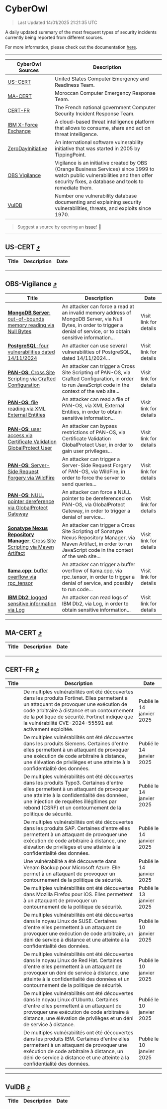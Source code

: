 
 <div id='top'></div>

# CyberOwl

 > Last Updated 14/01/2025 21:21:35 UTC
 
 A daily updated summary of the most frequent types of security incidents currently being reported from different sources.
 
 For more information, please check out the documentation [here](./docs/README.md).
 
 ---
 |CyberOwl Sources|Description|
 |---|---|
 |[US-CERT](#us-cert-arrow_heading_up)|United States Computer Emergency and Readiness Team.|
 |[MA-CERT](#ma-cert-arrow_heading_up)|Moroccan Computer Emergency Response Team.|
 |[CERT-FR](#cert-fr-arrow_heading_up)|The French national government Computer Security Incident Response Team.|
 |[IBM X-Force Exchange](#ibmcloud-arrow_heading_up)|A cloud-based threat intelligence platform that allows to consume, share and act on threat intelligence.|
 |[ZeroDayInitiative](#zerodayinitiative-arrow_heading_up)|An international software vulnerability initiative that was started in 2005 by TippingPoint.|
 |[OBS Vigilance](#obs-vigilance-arrow_heading_up)|Vigilance is an initiative created by OBS (Orange Business Services) since 1999 to watch public vulnerabilities and then offer security fixes, a database and tools to remediate them.|
 |[VulDB](#vuldb-arrow_heading_up)|Number one vulnerability database documenting and explaining security vulnerabilities, threats, and exploits since 1970.|
 
 > Suggest a source by opening an [issue](https://github.com/karimhabush/cyberowl/issues)! :raised_hands:
 ---

## US-CERT [:arrow_heading_up:](#cyberowl)

 |Title|Description|Date|
 |---|---|---|
 
 ---

## OBS-Vigilance [:arrow_heading_up:](#cyberowl)

 |Title|Description|Date|
 |---|---|---|
 |[<a href="https://vigilance.fr/vulnerability/MongoDB-Server-out-of-bounds-memory-reading-via-Null-Bytes-45663" class="noirorange"><b>MongoDB Server</b>: out-of-bounds memory reading via Null Bytes</a>](https://vigilance.fr/vulnerability/MongoDB-Server-out-of-bounds-memory-reading-via-Null-Bytes-45663)|An attacker can force a read at an invalid memory address of MongoDB Server, via Null Bytes, in order to trigger a denial of service, or to obtain sensitive information...|Visit link for details|
 |[<a href="https://vigilance.fr/vulnerability/PostgreSQL-four-vulnerabilities-dated-14-11-2024-45662" class="noirorange"><b>PostgreSQL</b>: four vulnerabilities dated 14/11/2024</a>](https://vigilance.fr/vulnerability/PostgreSQL-four-vulnerabilities-dated-14-11-2024-45662)|An attacker can use several vulnerabilities of PostgreSQL, dated 14/11/2024...|Visit link for details|
 |[<a href="https://vigilance.fr/vulnerability/PAN-OS-Cross-Site-Scripting-via-Crafted-Configuration-45660" class="noirorange"><b>PAN-OS</b>: Cross Site Scripting via Crafted Configuration</a>](https://vigilance.fr/vulnerability/PAN-OS-Cross-Site-Scripting-via-Crafted-Configuration-45660)|An attacker can trigger a Cross Site Scripting of PAN-OS, via Crafted Configuration, in order to run JavaScript code in the context of the web site...|Visit link for details|
 |[<a href="https://vigilance.fr/vulnerability/PAN-OS-file-reading-via-XML-External-Entities-45659" class="noirorange"><b>PAN-OS</b>: file reading via XML External Entities</a>](https://vigilance.fr/vulnerability/PAN-OS-file-reading-via-XML-External-Entities-45659)|An attacker can read a file of PAN-OS, via XML External Entities, in order to obtain sensitive information...|Visit link for details|
 |[<a href="https://vigilance.fr/vulnerability/PAN-OS-user-access-via-Certificate-Validation-GlobalProtect-User-45658" class="noirorange"><b>PAN-OS</b>: user access via Certificate Validation GlobalProtect User</a>](https://vigilance.fr/vulnerability/PAN-OS-user-access-via-Certificate-Validation-GlobalProtect-User-45658)|An attacker can bypass restrictions of PAN-OS, via Certificate Validation GlobalProtect User, in order to gain user privileges...|Visit link for details|
 |[<a href="https://vigilance.fr/vulnerability/PAN-OS-Server-Side-Request-Forgery-via-WildFire-45657" class="noirorange"><b>PAN-OS</b>: Server-Side Request Forgery via WildFire</a>](https://vigilance.fr/vulnerability/PAN-OS-Server-Side-Request-Forgery-via-WildFire-45657)|An attacker can trigger a Server-Side Request Forgery of PAN-OS, via WildFire, in order to force the server to send queries...|Visit link for details|
 |[<a href="https://vigilance.fr/vulnerability/PAN-OS-NULL-pointer-dereference-via-GlobalProtect-Gateway-45654" class="noirorange"><b>PAN-OS</b>: NULL pointer dereference via GlobalProtect Gateway</a>](https://vigilance.fr/vulnerability/PAN-OS-NULL-pointer-dereference-via-GlobalProtect-Gateway-45654)|An attacker can force a NULL pointer to be dereferenced on PAN-OS, via GlobalProtect Gateway, in order to trigger a denial of service...|Visit link for details|
 |[<a href="https://vigilance.fr/vulnerability/Sonatype-Nexus-Repository-Manager-Cross-Site-Scripting-via-Maven-Artifact-45652" class="noirorange"><b>Sonatype Nexus Repository Manager</b>: Cross Site Scripting via Maven Artifact</a>](https://vigilance.fr/vulnerability/Sonatype-Nexus-Repository-Manager-Cross-Site-Scripting-via-Maven-Artifact-45652)|An attacker can trigger a Cross Site Scripting of Sonatype Nexus Repository Manager, via Maven Artifact, in order to run JavaScript code in the context of the web site...|Visit link for details|
 |[<a href="https://vigilance.fr/vulnerability/llama-cpp-buffer-overflow-via-rpc-tensor-45650" class="noirorange"><b>llama.cpp</b>: buffer overflow via rpc_tensor</a>](https://vigilance.fr/vulnerability/llama-cpp-buffer-overflow-via-rpc-tensor-45650)|An attacker can trigger a buffer overflow of llama.cpp, via rpc_tensor, in order to trigger a denial of service, and possibly to run code...|Visit link for details|
 |[<a href="https://vigilance.fr/vulnerability/IBM-Db2-logged-sensitive-information-via-Log-45649" class="noirorange"><b>IBM Db2</b>: logged sensitive information via Log</a>](https://vigilance.fr/vulnerability/IBM-Db2-logged-sensitive-information-via-Log-45649)|An attacker can read logs of IBM Db2, via Log, in order to obtain sensitive information...|Visit link for details|
 
 ---

## MA-CERT [:arrow_heading_up:](#cyberowl)

 |Title|Description|Date|
 |---|---|---|
 
 ---

## CERT-FR [:arrow_heading_up:](#cyberowl)

 |Title|Description|Date|
 |---|---|---|
 |[](https://www.cert.ssi.gouv.fr/avis/CERTFR-2025-AVI-0030/)|De multiples vulnérabilités ont été découvertes dans les produits Fortinet. Elles permettent à un attaquant de provoquer une exécution de code arbitraire à distance et un contournement de la politique de sécurité. Fortinet indique que la vulnérabilité CVE-2024-55591 est activement exploitée.|Publié le 14 janvier 2025|
 |[](https://www.cert.ssi.gouv.fr/avis/CERTFR-2025-AVI-0029/)|De multiples vulnérabilités ont été découvertes dans les produits Siemens. Certaines d'entre elles permettent à un attaquant de provoquer une exécution de code arbitraire à distance, une élévation de privilèges et une atteinte à la confidentialité des données.|Publié le 14 janvier 2025|
 |[](https://www.cert.ssi.gouv.fr/avis/CERTFR-2025-AVI-0028/)|De multiples vulnérabilités ont été découvertes dans les produits Typo3. Certaines d'entre elles permettent à un attaquant de provoquer une atteinte à la confidentialité des données, une injection de requêtes illégitimes par rebond (CSRF) et un contournement de la politique de sécurité.|Publié le 14 janvier 2025|
 |[](https://www.cert.ssi.gouv.fr/avis/CERTFR-2025-AVI-0027/)|De multiples vulnérabilités ont été découvertes dans les produits SAP. Certaines d'entre elles permettent à un attaquant de provoquer une exécution de code arbitraire à distance, une élévation de privilèges et une atteinte à la confidentialité des données.|Publié le 14 janvier 2025|
 |[](https://www.cert.ssi.gouv.fr/avis/CERTFR-2025-AVI-0026/)|Une vulnérabilité a été découverte dans Veeam Backup pour Microsoft Azure. Elle permet à un attaquant de provoquer un contournement de la politique de sécurité.|Publié le 14 janvier 2025|
 |[](https://www.cert.ssi.gouv.fr/avis/CERTFR-2025-AVI-0025/)|De multiples vulnérabilités ont été découvertes dans Mozilla Firefox pour iOS. Elles permettent à un attaquant de provoquer un contournement de la politique de sécurité.|Publié le 13 janvier 2025|
 |[](https://www.cert.ssi.gouv.fr/avis/CERTFR-2025-AVI-0024/)|De multiples vulnérabilités ont été découvertes dans le noyau Linux de SUSE. Certaines d'entre elles permettent à un attaquant de provoquer une exécution de code arbitraire, un déni de service à distance et une atteinte à la confidentialité des données.|Publié le 10 janvier 2025|
 |[](https://www.cert.ssi.gouv.fr/avis/CERTFR-2025-AVI-0023/)|De multiples vulnérabilités ont été découvertes dans le noyau Linux de Red Hat. Certaines d'entre elles permettent à un attaquant de provoquer un déni de service à distance, une atteinte à la confidentialité des données et un contournement de la politique de sécurité.|Publié le 10 janvier 2025|
 |[](https://www.cert.ssi.gouv.fr/avis/CERTFR-2025-AVI-0022/)|De multiples vulnérabilités ont été découvertes dans le noyau Linux d'Ubuntu. Certaines d'entre elles permettent à un attaquant de provoquer une exécution de code arbitraire à distance, une élévation de privilèges et un déni de service à distance.|Publié le 10 janvier 2025|
 |[](https://www.cert.ssi.gouv.fr/avis/CERTFR-2025-AVI-0021/)|De multiples vulnérabilités ont été découvertes dans les produits IBM. Certaines d'entre elles permettent à un attaquant de provoquer une exécution de code arbitraire à distance, un déni de service à distance et une atteinte à la confidentialité des données.|Publié le 10 janvier 2025|
 
 ---

## VulDB [:arrow_heading_up:](#cyberowl)

 |Title|Description|Date|
 |---|---|---|
 
